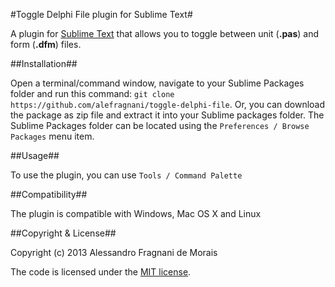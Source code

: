 #Toggle Delphi File plugin for Sublime Text#

A plugin for [Sublime Text][1] that allows you to toggle between unit (**.pas**) and form (**.dfm**) files.

##Installation##

Open a terminal/command window, navigate to your Sublime Packages folder and run this command: `git clone https://github.com/alefragnani/toggle-delphi-file`. Or, you can download the package as zip file and extract it into your Sublime packages folder. The Sublime Packages folder can be located using the `Preferences / Browse Packages` menu item.

##Usage##

To use the plugin, you can use `Tools / Command Palette` 

##Compatibility##

The plugin is compatible with Windows, Mac OS X and Linux

##Copyright & License##

Copyright (c) 2013 Alessandro Fragnani de Morais

The code is licensed under the [MIT license][2].

  [1]: http://www.sublimetext.com/2
  [2]: http://opensource.org/licenses/MIT



